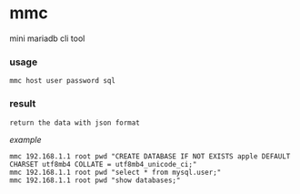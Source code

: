 # mmc
mini mariadb cli tool

### usage
`mmc host user password sql`

### result
`return the data with json format`

*example*
```
mmc 192.168.1.1 root pwd "CREATE DATABASE IF NOT EXISTS apple DEFAULT CHARSET utf8mb4 COLLATE = utf8mb4_unicode_ci;"
mmc 192.168.1.1 root pwd "select * from mysql.user;"
mmc 192.168.1.1 root pwd "show databases;"
```
